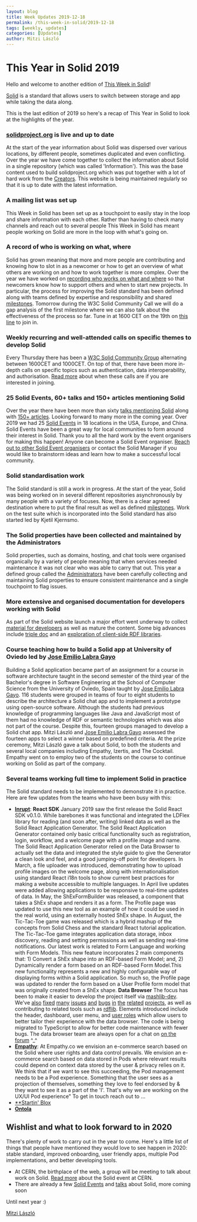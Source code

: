 ```yaml
---
layout: blog
title: Week Updates 2019-12-18
permalink: /this-week-in-solid/2019-12-18
tags: [weekly, updates]
categories: [Updates]
author: Mitzi László
---
```


# This Year in Solid 2019

Hello and welcome to another edition of [This Week in Solid](https://solidproject.org/this-week-in-solid)!

[Solid](https://solidproject.org) is a standard that allows users to switch between storage and app while taking the data along. 

This is the last edition of 2019 so here's a recap of This Year in Solid to look at the highlights of the year. 

### [solidproject.org](https://solidproject.org) is live and up to date 
At the start of the year information about Solid was dispersed over various locations, by different people, sometimes duplicated and even conflicting. Over the year we have come together to collect the information about Solid in a single repository (which was called 'Information'). This was the base content used to build solidproject.org which was put together with a lot of hard work from the [Creators](https://github.com/solid/process/blob/master/creators.md). This website is being maintained regularly so that it is up to date with the latest information. 

### A mailing list was set up 
This Week in Solid has been set up as a touchpoint to easily stay in the loop and share information with each other. Rather than having to check many channels and reach out to several people This Week in Solid has meant people working on Solid are more in the loop with what's going on. 

### A record of who is working on what, where 
Solid has grown meaning that more and more people are contributing and knowing how to slot in as a newcomer or how to get an overview of what others are working on and how to work together is more complex. Over the year we have worked on [recording who works on what and where](https://github.com/solid/process) so that newcomers know how to support others and when to start new projects. In particular, the process for improving the Solid standard has been defined along with teams defined by expertise and responsibility and shared [milestones](https://github.com/solid/specification/milestones). Tomorrow during the W3C Solid Community Call we will do a gap analysis of the first milestone where we can also talk about the effectiveness of the process so far. Tune in at 1600 CET on the 19th on [this line](https://zoom.us/j/261297657) to join in. 

### Weekly recurring and well-attended calls on specific themes to develop Solid 
Every Thursday there has been a [W3C Solid Community Group](https://www.w3.org/community/solid/) alternating between 1600CET and 1000CET. On top of that, there have been more in-depth calls on specific topics such as authentication, data interoperability, and authorisation. [Read more](https://solidproject.org/standardisation) about when these calls are if you are interested in joining.

### 25 Solid Events, 60+ talks and 150+ articles mentioning Solid
Over the year there have been more than sixty [talks mentioning Solid](https://solidproject.org/press) along with [150+ articles](https://solidproject.org/press). Looking forward to many more in the coming year. Over 2019 we had 25 [Solid Events](https://solidproject.org/events) in 18 locations in the USA, Europe, and China. Solid Events have been a great way for local communities to form around their interest in Solid. Thank you to all the hard work by the event organisers for making this happen! Anyone can become a Solid Event organiser. [Reach out to other Solid Event organisers](https://gitter.im/solid/solid-events) or contact the Solid Manager if you would like to brainstorm ideas and learn how to make a successful local community.  

### Solid standardisation work
The Solid standard is still a work in progress. At the start of the year, Solid was being worked on in several different repositories asynchronously by many people with a variety of focuses. Now, there is a clear agreed destination where to put the final result as well as defined [milestones](https://github.com/solid/specification/milestones). Work on the test suite which is incorporated into the Solid standard has also started led by Kjetil Kjernsmo. 

### The Solid properties have been collected and maintained by the Administrators 
Solid properties, such as domains, hosting, and chat tools were organised organically by a variety of people meaning that when services needed maintenance it was not clear who was able to carry that out. This year a defined group called the [Administrators](https://github.com/solid/process/blob/master/administrators.md) have been carefully collecting and maintaining Solid properties to ensure consistent maintenance and a single touchpoint to flag issues. 

### More extensive and organised documentation for developers working with Solid 
As part of the Solid website launch a major effort went underway to collect [material for developers](https://solidproject.org/for-developers) as well as mature the content. Some big advances include [triple doc](https://vincenttunru.gitlab.io/tripledoc/) and an [exploration of client-side RDF libraries](https://github.com/inrupt/solid-lib-comparison). 

### Course teaching how to build a Solid app at University of Oviedo led by [Jose Emilio Labra Gayo](http://labra.weso.es)
Building a Solid application became part of an assignment for a course in software architecture taught in the second semester of the third year of the Bachelor's degree in Software Engineering at the School of Computer Science from the University of Oviedo, Spain taught by  [Jose Emilio Labra Gayo](http://labra.weso.es). 116 students were grouped in teams of four to eight students to describe the architecture a Solid chat app and to implement a prototype using open-source software. Although the students had previous knowledge of programming languages like Java and JavaScript most of them had no knowledge of RDF or semantic technologies which was also not part of the course. Despite this, fourteen groups managed to develop a Solid chat app. Mitzi László and [Jose Emilio Labra Gayo](http://labra.weso.es) assessed the fourteen apps to select a winner based on predefined criteria. At the prize ceremony, Mitzi László gave a talk about Solid, to both the students and several local companies including Empathy, Izertis, and The Cocktail. Empathy went on to employ two of the students on the course to continue working on Solid as part of the company. 

### Several teams working full time to implement Solid in practice 
The Solid standard needs to be implemented to demonstrate it in practice. Here are few updates from the teams who have been busy with this: 
* [**Inrupt**](https://inrupt.com): 
**React SDK**
January 2019 saw the first release the  Solid React SDK v0.1.0. While barebones it was functional and integrated the LDFlex library for reading (and soon after, writing) linked data as well as the Solid React Application Generator. The Solid React Application Generator contained only basic critical functionality such as registration, login, workflow, and a welcome page with a profile image and name. The Solid React Application Generator relied on the Data Browser to actually set the data and integrated the style guide to give the Generator a clean look and feel, and a good jumping-off point for developers. In March, a file uploader was introduced, demonstrating how to upload profile images on the welcome page, along with internationalisation using standard React i18n tools to show current best practices for making a website accessible to multiple languages. In April live updates were added allowing applications to be responsive to real-time updates of data. In May, the ShExFormBuilder was released, a component that takes a ShEx shape and renders it as a form. The Profile page was updated to use this new tool as an example of how it could be used in the real world, using an externally hosted ShEx shape. In August, the Tic-Tac-Toe game was released which is a hybrid mashup of the concepts from Solid Chess and the standard React tutorial application. The Tic-Tac-Toe game integrates application data storage, inbox discovery, reading and setting permissions as well as sending real-time notifications. Our latest work is related to Form Language and working with Form Models. This new feature incorporates 2 main components that: 1) Convert a ShEx shape into an RDF-based Form Model; and, 2) Dynamically render a form based on an RDF-based Form Model.This new functionality represents a new and highly configurable way of displaying forms within a Solid application. So much so, the Profile page was updated to render the form based on a User Profile form model that was originally created from a ShEx shape.
**Data Browser**
The focus has been to make it easier to develop the project itself via [mashlib-dev](https://github.com/inrupt/mashlib-dev). We've 
[also](https://github.com/solid/mashlib/pulls?utf8=%E2%9C%93&q=is%3Apr+is%3Aclosed) 
[fixed](https://github.com/solid/solid-panes/pulls?page=2&q=is%3Apr+is%3Aclosed&utf8=%E2%9C%93) 
[many](https://github.com/solid/solid-ui/pulls?page=2&q=is%3Apr+is%3Aclosed&utf8=%E2%9C%93) 
[issues](https://github.com/solid/chat-pane/pulls?page=2&q=is%3Apr+is%3Aclosed&utf8=%E2%9C%93) 
[and](https://github.com/solid/contacts-pane/pulls?page=2&q=is%3Apr+is%3Aclosed&utf8=%E2%9C%93) 
[bugs](https://github.com/solid/folder-pane/pulls?page=2&q=is%3Apr+is%3Aclosed&utf8=%E2%9C%93) 
[in](https://github.com/solid/issue-pane/pulls?page=2&q=is%3Apr+is%3Aclosed&utf8=%E2%9C%93) 
[the](https://github.com/solid/meeting-pane/pulls?page=2&q=is%3Apr+is%3Aclosed&utf8=%E2%9C%93) 
[related](https://github.com/solid/source-pane/pulls?page=2&q=is%3Apr+is%3Aclosed&utf8=%E2%9C%93) 
[projects](https://github.com/solid/pane-registry/pulls?page=2&q=is%3Apr+is%3Aclosed&utf8=%E2%9C%93), as well as contributing to related tools such as [rdflib](https://github.com/linkeddata/rdflib.js). Elements introduced include the header, dashboard, user menu, and [user roles](https://github.com/solid/userguide/blob/master/appendix/userroles.md) which allow users to better tailor their experience with the data browser. The code is being migrated to TypeScript to allow for better code maintenance with fewer bugs. The data browser team are always open for a chat on [on the forum](https://forum.solidproject.org/c/build-a-solid-app/solid-data-browser) ^_^
* [**Empathy**](https://www.empathy.co): At Empathy.co we envision an e-commerce search based on the Solid where user rights and data control prevails. We envision an e-commerce search based on data stored in Pods where relevant results could depend on context data stored by the user & privacy relies on it. We think that if we want to see this succeeding, the Pod management needs to be a Pod experience. Something that the user sees as a projection of themselves, something they love to feel endorsed by & they want to see it as a part of the 'I'. That's why we are working on the UX/UI Pod experience" To get in touch reach out to ...
* [**Startin' Blox](https://startinblox.com)
* [**Ontola**](https://ontola.io)  

## Wishlist and what to look forward to in 2020
There's plenty of work to carry out in the year to come. Here's a little list of things that people have mentioned they would love to see happen in 2020: stable standard, improved onboarding, user friendly apps, multiple Pod implementations, and better developing tools. 
* At CERN, the birthplace of the web, a group will be meeting to talk about work on Solid. [Read more](https://indico.cern.ch/e/CERN-Solid-brainstorming) about the Solid event at CERN. 
* There are already a few [Solid Events](https://solidproject.org/events) and [talks](https://solidproject.org/press) about Solid, more coming soon 

Until next year :) 

[Mitzi László](https://github.com/Mitzi-Laszlo)
